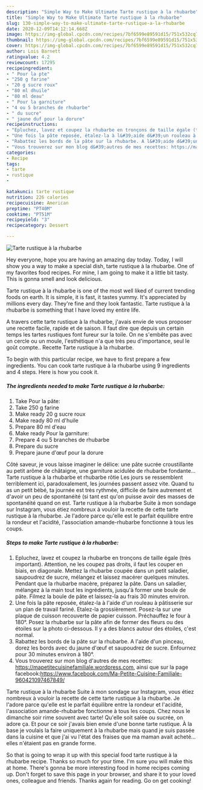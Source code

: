 ```yaml
---
description: "Simple Way to Make Ultimate Tarte rustique à la rhubarbe"
title: "Simple Way to Make Ultimate Tarte rustique à la rhubarbe"
slug: 130-simple-way-to-make-ultimate-tarte-rustique-a-la-rhubarbe
date: 2020-12-09T14:12:14.668Z
image: https://img-global.cpcdn.com/recipes/7bf6599e89591d15/751x532cq70/tarte-rustique-a-la-rhubarbe-photo-principale-de-la-recette.jpg
thumbnail: https://img-global.cpcdn.com/recipes/7bf6599e89591d15/751x532cq70/tarte-rustique-a-la-rhubarbe-photo-principale-de-la-recette.jpg
cover: https://img-global.cpcdn.com/recipes/7bf6599e89591d15/751x532cq70/tarte-rustique-a-la-rhubarbe-photo-principale-de-la-recette.jpg
author: Lois Barnett
ratingvalue: 4.2
reviewcount: 17295
recipeingredient:
- " Pour la pte"
- "250 g farine"
- "20 g sucre roux"
- "80 ml dhuile"
- "80 ml deau"
- " Pour la garniture"
- "4 ou 5 branches de rhubarbe"
- " du sucre"
- " jaune duf pour la dorure"
recipeinstructions:
- "Epluchez, lavez et coupez la rhubarbe en tronçons de taille égale (très important). Attention, ne les coupez pas droits, il faut les couper en biais, en diagonale. Mettez la rhubarbe coupée dans un petit saladier, saupoudrez de sucre, mélangez et laissez macérer quelques minutes. Pendant que la rhubarbe macère, préparez la pâte. Dans un saladier, mélangez à la main tout les ingrédients, jusqu&#39;à former une boule de pâte. Filmez la boule de pâte et laissez-la au frais 30 minutes environ."
- "Une fois la pâte reposée, étalez-la à l&#39;aide d&#39;un rouleau à pâtisserie sur un plan de travail fariné. Etalez-la grossièrement. Posez-la sur une plaque de cuisson recouverte de papier cuisson. Préchauffez le four à 180°. Posez la rhubarbe sur la pâte afin de former des fleurs ou des étoiles sur la photo ci-dessous. Il y a des blancs autour des étoiles, c&#39;est normal."
- "Rabattez les bords de la pâte sur la rhubarbe. A l&#39;aide d&#39;un pinceau, dorez les bords avec du jaune d&#39;œuf et saupoudrez de sucre. Enfournez pour 30 minutes environ à 180°."
- "Vous trouverez sur mon blog d&#39;autres de mes recettes: https://mapetitecuisinefamiliale.wordpress.com, ainsi que sur la page facebook:https://www.facebook.com/Ma-Petite-Cuisine-Familiale-960421097467849/"
categories:
- Recipe
tags:
- tarte
- rustique
- 

katakunci: tarte rustique  
nutrition: 226 calories
recipecuisine: American
preptime: "PT40M"
cooktime: "PT51M"
recipeyield: "3"
recipecategory: Dessert

---
```



![Tarte rustique à la rhubarbe](https://img-global.cpcdn.com/recipes/7bf6599e89591d15/751x532cq70/tarte-rustique-a-la-rhubarbe-photo-principale-de-la-recette.jpg)

Hey everyone, hope you are having an amazing day today. Today, I will show you a way to make a special dish, tarte rustique à la rhubarbe. One of my favorites food recipes. For mine, I am going to make it a little bit tasty. This is gonna smell and look delicious.

Tarte rustique à la rhubarbe is one of the most well liked of current trending foods on earth. It is simple, it is fast, it tastes yummy. It's appreciated by millions every day. They're fine and they look fantastic. Tarte rustique à la rhubarbe is something that I have loved my entire life.

A travers cette tarte rustique à la rhubarbe, j&#39;avais envie de vous proposer une recette facile, rapide et de saison. Il faut dire que depuis un certain temps les tartes rustiques font fureur sur la toile. On ne s&#39;embête pas avec un cercle ou un moule, l&#39;esthétique n&#39;a que très peu d&#39;importance, seul le goût compte.. Recette Tarte rustique à la rhubarbe.


To begin with this particular recipe, we have to first prepare a few ingredients. You can cook tarte rustique à la rhubarbe using 9 ingredients and 4 steps. Here is how you cook it.

<!--inarticleads1-->

##### The ingredients needed to make Tarte rustique à la rhubarbe:

1. Take  Pour la pâte:
1. Take 250 g farine
1. Make ready 20 g sucre roux
1. Make ready 80 ml d&#39;huile
1. Prepare 80 ml d&#39;eau
1. Make ready  Pour la garniture:
1. Prepare 4 ou 5 branches de rhubarbe
1. Prepare  du sucre
1. Prepare  jaune d&#39;œuf pour la dorure


Côté saveur, je vous laisse imaginer le délice: une pâte sucrée croustillante au petit arôme de châtaigne, une garniture acidulée de rhubarbe fondante… Tarte rustique à la rhubarbe et rhubarbe rôtie Les jours se ressemblent terriblement ici, paradoxalement, les journées passent assez vite. Quand tu as un petit bébé, ta journée est très rythmée, difficile de faire autrement et d&#39;avoir un peu de spontanéité (si tant est qu&#39;on puisse avoir des masses de spontanéité quand on est. Tarte rustique à la rhubarbe Suite à mon sondage sur Instagram, vous étiez nombreux à vouloir la recette de cette tarte rustique à la rhubarbe. Je l&#39;adore parce qu&#39;elle est le parfait équilibre entre la rondeur et l&#39;acidité, l&#39;association amande-rhubarbe fonctionne à tous les coups. 

<!--inarticleads2-->

##### Steps to make Tarte rustique à la rhubarbe:

1. Epluchez, lavez et coupez la rhubarbe en tronçons de taille égale (très important). Attention, ne les coupez pas droits, il faut les couper en biais, en diagonale. Mettez la rhubarbe coupée dans un petit saladier, saupoudrez de sucre, mélangez et laissez macérer quelques minutes. Pendant que la rhubarbe macère, préparez la pâte. Dans un saladier, mélangez à la main tout les ingrédients, jusqu&#39;à former une boule de pâte. Filmez la boule de pâte et laissez-la au frais 30 minutes environ.
1. Une fois la pâte reposée, étalez-la à l&#39;aide d&#39;un rouleau à pâtisserie sur un plan de travail fariné. Etalez-la grossièrement. Posez-la sur une plaque de cuisson recouverte de papier cuisson. Préchauffez le four à 180°. Posez la rhubarbe sur la pâte afin de former des fleurs ou des étoiles sur la photo ci-dessous. Il y a des blancs autour des étoiles, c&#39;est normal.
1. Rabattez les bords de la pâte sur la rhubarbe. A l&#39;aide d&#39;un pinceau, dorez les bords avec du jaune d&#39;œuf et saupoudrez de sucre. Enfournez pour 30 minutes environ à 180°.
1. Vous trouverez sur mon blog d&#39;autres de mes recettes: https://mapetitecuisinefamiliale.wordpress.com, ainsi que sur la page facebook:https://www.facebook.com/Ma-Petite-Cuisine-Familiale-960421097467849/


Tarte rustique à la rhubarbe Suite à mon sondage sur Instagram, vous étiez nombreux à vouloir la recette de cette tarte rustique à la rhubarbe. Je l&#39;adore parce qu&#39;elle est le parfait équilibre entre la rondeur et l&#39;acidité, l&#39;association amande-rhubarbe fonctionne à tous les coups. Chez nous le dimanche soir rime souvent avec tarte! Qu&#39;elle soit salée ou sucrée, on adore ça. Et pour ce soir j&#39;avais bien envie d&#39;une bonne tarte rustique. À la base je voulais la faire uniquement à la rhubarbe mais quand je suis passée dans la cuisine et que j&#39;ai vu l&#39;état des fraises que ma maman avait acheté… elles n&#39;étaient pas en grande forme. 

So that is going to wrap it up with this special food tarte rustique à la rhubarbe recipe. Thanks so much for your time. I'm sure you will make this at home. There's gonna be more interesting food in home recipes coming up. Don't forget to save this page in your browser, and share it to your loved ones, colleague and friends. Thanks again for reading. Go on get cooking!
